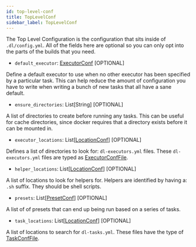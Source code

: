 ```yaml
---
id: top-level-conf
title: TopLevelConf
sidebar_label: TopLevelConf
---
```


The Top Level Configuration is the configuration that sits inside of `.dl/config.yml`.
All of the fields here are optional so you can only opt into the parts of the builds that you need.

- `default_executor`: <a href="/docs/schemas/executor-conf" class="internal-link">ExecutorConf</a> [OPTIONAL]

Define a default executor to use when no other executor has been specified by a particular task. This can help
reduce the amount of configuration you have to write when writing a bunch of new tasks that all have a sane default.

- `ensure_directories`: List[String] [OPTIONAL]

A list of directories to create before running any tasks. This can be useful for cache directories, since
docker requires that a directory exists before it can be mounted in.

- `executor_locations`: List[<a href="/docs/schemas/location-conf" class="internal-link">LocationConf</a>] [OPTIONAL]

Defines a list of directories to look for: `dl-executors.yml` files. These `dl-executors.yml` files are typed as <a href="/docs/schemas/executor-conf-file" class="internal-link">ExecutorConfFile</a>.

- `helper_locations`: List[<a href="/docs/schemas/location-conf" class="internal-link">LocationConf</a>] [OPTIONAL]

A list of locations to look for helpers for. Helpers are identified by having a: `.sh` suffix. They should be shell scripts.

- `presets`: List[<a href="/docs/schemas/preset-conf" class="internal-link">PresetConf</a>] [OPTIONAL]

A list of of presets that can end up being run based on a series of tasks.

- `task_locations`: List[<a href="/docs/schemas/location-conf" class="internal-link">LocationConf</a>] [OPTIONAL]

A list of locations to search for `dl-tasks.yml`. These files have the type of <a href="/docs/schemas/task-conf-file" class="internal-link">TaskConfFile</a>.
